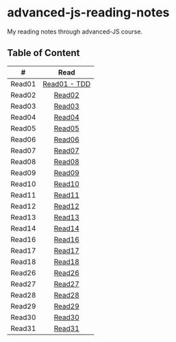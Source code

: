 # advanced-js-reading-notes
My reading notes through advanced-JS course.

## Table of Content
| # | Read  | 
| :---: | :---: |
| Read01| [Read01 - TDD](https://github.com/ManalKhAlbahar/advanced-js-reading-notes/blob/main/01-prep-and-tdd.md) |
| Read02| [Read02](https://github.com/ManalKhAlbahar/advanced-js-reading-notes/blob/main/02-prep-and-tdd.md) |
| Read03| [Read03](https://github.com/ManalKhAlbahar/advanced-js-reading-notes/blob/main/03-prep-and-tdd.md) |
| Read04| [Read04](https://github.com/ManalKhAlbahar/advanced-js-reading-notes/blob/main/04-prep-and-tdd.md) |
| Read05| [Read05](https://github.com/ManalKhAlbahar/advanced-js-reading-notes/blob/main/05-prep-and-tdd.md) |
| Read06| [Read06](https://github.com/ManalKhAlbahar/advanced-js-reading-notes/blob/main/06-prep-and-tdd.md) |
| Read07| [Read07](https://github.com/ManalKhAlbahar/advanced-js-reading-notes/blob/main/07-prep-and-tdd.md) |
| Read08| [Read08](https://github.com/ManalKhAlbahar/advanced-js-reading-notes/blob/main/08-prep-and-tdd.md) |
| Read09| [Read09](https://github.com/ManalKhAlbahar/advanced-js-reading-notes/blob/main/09-prep-and-tdd.md) |
| Read10| [Read10](https://github.com/ManalKhAlbahar/advanced-js-reading-notes/blob/main/10-prep-and-tdd.md) |
| Read11| [Read11](https://github.com/ManalKhAlbahar/advanced-js-reading-notes/blob/main/11-prep-and-tdd.md) |
| Read12| [Read12](https://github.com/ManalKhAlbahar/advanced-js-reading-notes/blob/main/12-prep-and-tdd.md) |
| Read13| [Read13](https://github.com/ManalKhAlbahar/advanced-js-reading-notes/blob/main/13-prep-and-tdd.md) |
| Read14| [Read14](https://github.com/ManalKhAlbahar/advanced-js-reading-notes/blob/main/14-prep-and-tdd.md) |
| Read16| [Read16](https://github.com/ManalKhAlbahar/advanced-js-reading-notes/blob/main/16-prep-and-tdd.md) |
| Read17| [Read17](https://github.com/ManalKhAlbahar/advanced-js-reading-notes/blob/main/17-prep-and-tdd.md) |
| Read18| [Read18](https://github.com/ManalKhAlbahar/advanced-js-reading-notes/blob/main/18-prep-and-tdd.md) |
| Read26| [Read26](https://github.com/ManalKhAlbahar/advanced-js-reading-notes/blob/main/26-prep-and-tdd.md) |
| Read27| [Read27](https://github.com/ManalKhAlbahar/advanced-js-reading-notes/blob/main/27-prep-and-tdd.md) |
| Read28| [Read28](https://github.com/ManalKhAlbahar/advanced-js-reading-notes/blob/main/28-prep-and-tdd.md) |
| Read29| [Read29](https://github.com/ManalKhAlbahar/advanced-js-reading-notes/blob/main/29-prep-and-tdd.md) |
| Read30| [Read30](https://github.com/ManalKhAlbahar/advanced-js-reading-notes/blob/main/30-prep-and-tdd.md) |
| Read31| [Read31](https://github.com/ManalKhAlbahar/advanced-js-reading-notes/blob/main/31-prep-and-tdd.md) |
